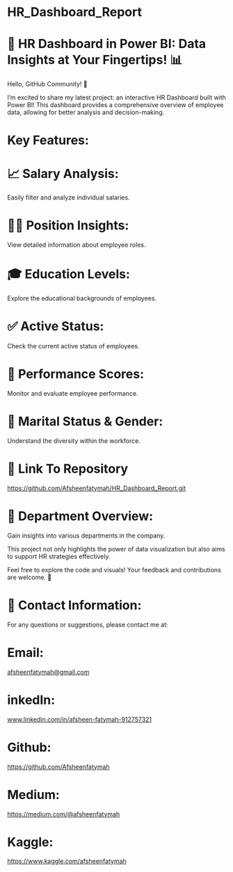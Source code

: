 # HR_Dashboard_Report

# 🚀 HR Dashboard in Power BI: Data Insights at Your Fingertips! 📊

Hello, GitHub Community! 🌟

I’m excited to share my latest project: an interactive HR Dashboard built with Power BI! This dashboard provides a comprehensive overview of employee data, allowing for better analysis and decision-making.

# Key Features:

# 📈 Salary Analysis: 
Easily filter and analyze individual salaries.


# 👩‍💼 Position Insights:
View detailed information about employee roles.


# 🎓 Education Levels:
Explore the educational backgrounds of employees.


# ✅ Active Status:
Check the current active status of employees.


# 🌟 Performance Scores:
Monitor and evaluate employee performance.


# 💍 Marital Status & Gender: 
Understand the diversity within the workforce.

# 🔗 Link To Repository

https://github.com/Afsheenfatymah/HR_Dashboard_Report.git


# 🏢 Department Overview:
Gain insights into various departments in the company.

This project not only highlights the power of data visualization but also aims to support HR strategies effectively.

Feel free to explore the code and visuals! Your feedback and contributions are welcome. 🙌


# 📧 Contact Information:

For any questions or suggestions, please contact me at:

# Email: 
afsheenfatymah@gmail.com

# inkedIn: 
www.linkedin.com/in/afsheen-fatymah-912757321

# Github: 
https://github.com/Afsheenfatymah

# Medium: 
https://medium.com/@afsheenfatymah

# Kaggle: 
https://www.kaggle.com/afsheenfatymah




